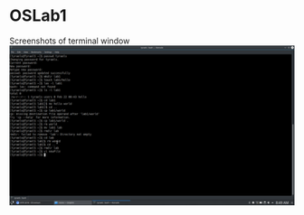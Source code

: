 # OSLab1
Screenshots of terminal window
![Image alt](https://github.com/TyraelS/OSLab1/blob/master/screen.png)
